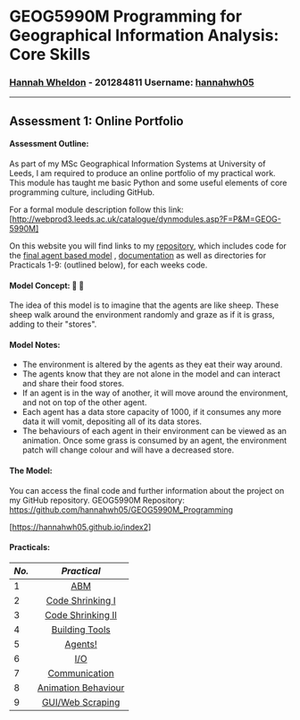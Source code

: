 # **GEOG5990M Programming for Geographical Information Analysis: Core Skills**
### **[Hannah Wheldon](https://github.com/hannahwh05)** - **201284811** Username: [hannahwh05](https://github.com/hannahwh05)
---
## Assessment 1: Online Portfolio

#### Assessment Outline:

As part of my MSc Geographical Information Systems at  University of Leeds, I am required to produce an online portfolio of my practical work. This module has taught me basic Python and some useful elements of core programming culture, including GitHub.

For a formal module description follow this link: [http://webprod3.leeds.ac.uk/catalogue/dynmodules.asp?F=P&M=GEOG-5990M]

On this website you will find links to my [repository](https://github.com/hannahwh05/GEOG5990M_Programming), which includes code for the [final agent based model](https://github.com/hannahwh05/GEOG5990M_Programming/tree/master/ABM_Final) , [documentation](https://github.com/hannahwh05/GEOG5990M_Programming/blob/master/README.md) as well as directories for Practicals 1-9: (outlined below), for each weeks code. 

#### Model Concept: :sheep: :herb: 

The idea of this model is to imagine that the agents are like sheep. These sheep walk around the environment randomly and graze as if it is grass, adding to their "stores".

#### Model Notes:

* The environment is altered by the agents as they eat their way around.
* The agents know that they are not alone in the model and can interact and share their food stores.
* If an agent is in the way of another, it will move around the environment, and not on top of the other agent.
* Each agent has a data store capacity of 1000, if it consumes any more data it will vomit, depositing all of its data stores.
* The behaviours of each agent in their environment can be viewed as an animation. Once some grass is consumed by an agent, the environment patch will change colour and will have a decreased store.

#### The Model: 

You can access the final code and further information about the project on my GitHub repository.
GEOG5990M Repository: https://github.com/hannahwh05/GEOG5990M_Programming


[https://hannahwh05.github.io/index2]
      
#### Practicals:

| *No.* | *Practical*            | 
| ------|:--------------------:| 
| 1     | [ABM](https://github.com/hannahwh05/GEOG5990M_Programming/tree/master/Practical1_ABM)                  |
| 2     | [Code Shrinking I](https://github.com/hannahwh05/GEOG5990M_Programming/tree/master/Practical2_Code_shrinking_I)     |
| 3     | [Code Shrinking II](https://github.com/hannahwh05/GEOG5990M_Programming/tree/master/Practical3_Code_shrinking_II)    |
| 4     | [Building Tools](https://github.com/hannahwh05/GEOG5990M_Programming/tree/master/Practical4_Building_tools)       |
| 5     | [Agents!](https://github.com/hannahwh05/GEOG5990M_Programming/tree/master/Practical5_Agents!)              |
| 6     | [I/O](https://github.com/hannahwh05/GEOG5990M_Programming/tree/master/Practical6_IO)                  |
| 7     | [Communication](https://github.com/hannahwh05/GEOG5990M_Programming/tree/master/Practical7_Communication)        |
| 8     | [Animation Behaviour](https://github.com/hannahwh05/GEOG5990M_Programming/tree/master/Practical8_Animation_Behaviour)  |
| 9     | [GUI/Web Scraping](https://github.com/hannahwh05/GEOG5990M_Programming/tree/master/Practical8_Animation_Behaviour)     |

